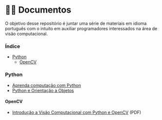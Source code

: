 # :man_technologist: Documentos
O objetivo desse repositório é juntar uma série de materiais em idioma português
com o intuito em auxiliar programadores interessados na área de visão computacional.

### Índice
* [Python](#python)
  * [OpenCV](#opencv)



### Python
* [Aprenda computação com Python](https://aprendendo-computacao-com-python.readthedocs.org/en/latest/index.html)
* [Python e Orientação a Objetos](https://www.caelum.com.br/apostila-python-orientacao-a-objetos/)

#### OpenCV
* [Introdução a Visão Computacional com Python e OpenCV](http://professor.luzerna.ifc.edu.br/ricardo-antonello/wp-content/uploads/sites/8/2017/02/Livro-Introdu%C3%A7%C3%A3o-a-Vis%C3%A3o-Computacional-com-Python-e-OpenCV-3.pdf) (PDF)
